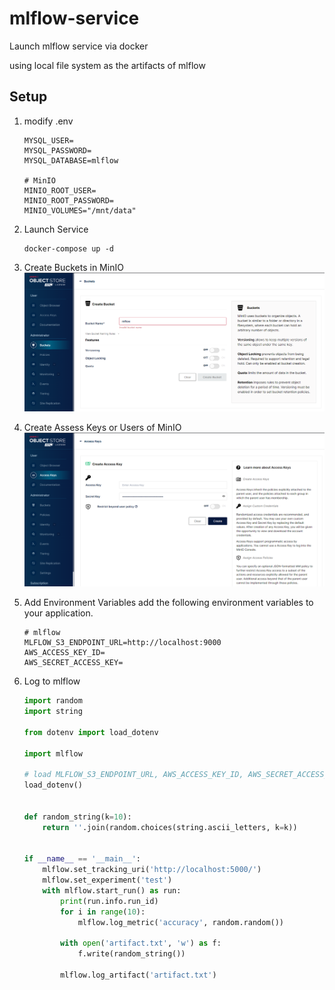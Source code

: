 # mlflow-service

Launch mlflow service via docker

using local file system as the artifacts of mlflow

## Setup

1. modify .env

   ```dotenv
   MYSQL_USER=
   MYSQL_PASSWORD=
   MYSQL_DATABASE=mlflow
   
   # MinIO
   MINIO_ROOT_USER=
   MINIO_ROOT_PASSWORD=
   MINIO_VOLUMES="/mnt/data"
   ```

2. Launch Service
   ```commandline
   docker-compose up -d
   ```
3. Create Buckets in MinIO
   ![creat_bucket.png](asstes%2Fcreat_bucket.png)
4. Create Assess Keys or Users of MinIO
   ![creat_access_key.png](asstes%2Fcreat_access_key.png)
5. Add Environment Variables
   add the following environment variables to your application.

   ```dotenv
   # mlflow
   MLFLOW_S3_ENDPOINT_URL=http://localhost:9000
   AWS_ACCESS_KEY_ID=
   AWS_SECRET_ACCESS_KEY=
   ```
6. Log to mlflow

   ```python
   import random
   import string
   
   from dotenv import load_dotenv
   
   import mlflow
   
   # load MLFLOW_S3_ENDPOINT_URL, AWS_ACCESS_KEY_ID, AWS_SECRET_ACCESS_KEY
   load_dotenv()
   
   
   def random_string(k=10):
       return ''.join(random.choices(string.ascii_letters, k=k))
   
   
   if __name__ == '__main__':
       mlflow.set_tracking_uri('http://localhost:5000/')
       mlflow.set_experiment('test')
       with mlflow.start_run() as run:
           print(run.info.run_id)
           for i in range(10):
               mlflow.log_metric('accuracy', random.random())
   
           with open('artifact.txt', 'w') as f:
               f.write(random_string())
   
           mlflow.log_artifact('artifact.txt')
   
   ```